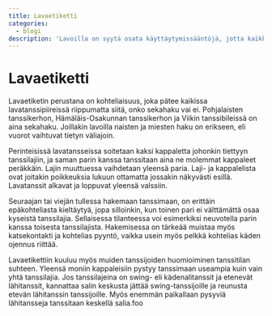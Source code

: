 ```yaml
---
title: Lavaetiketti
categories:
  - blogi
description: 'Lavoilla on syytä osata käyttäytymissääntöjä, jotta kaikki voivat viihtyä.'
---
```

# Lavaetiketti

Lavaetiketin perustana on kohteliaisuus, joka pätee kaikissa lavatanssipiireissä riippumatta siitä, onko sekahaku vai ei. Pohjalaisten tanssikerhon, Hämäläis-Osakunnan tanssikerhon ja Viikin tanssibileissä on aina sekahaku. Joillakin lavoilla naisten ja miesten haku on erikseen, eli vuorot vaihtuvat tietyn väliajoin. 

Perinteisissä lavatansseissa soitetaan kaksi kappaletta johonkin tiettyyn tanssilajiin, ja saman parin kanssa tanssitaan aina ne molemmat kappaleet peräkkäin. Lajin muuttuessa vaihdetaan yleensä paria. Laji- ja kappalelista ovat joitakin poikkeuksia lukuun ottamatta jossakin näkyvästi esillä. Lavatanssit alkavat ja loppuvat yleensä valssiin.

Seuraajan tai viejän tullessa hakemaan tanssimaan, on erittäin epäkohteliasta kieltäytyä, jopa silloinkin, kun toinen pari ei välttämättä osaa kyseistä tanssilajia. Sellaisessa tilanteessa voi esimerkiksi neuvotella parin kanssa toisesta tanssilajista. Hakemisessa on tärkeää muistaa myös katsekontakti ja kohtelias pyyntö, vaikka usein myös pelkkä kohtelias käden ojennus riittää.

Lavaetikettiin kuuluu myös muiden tanssijoiden huomioiminen tanssitilan suhteen. Yleensä moniin kappaleisiin pystyy tanssimaan useampia kuin vain yhtä tanssilajia. Jos tanssilajeina on swing- eli kädenalitanssit ja etenevät lähitanssit, kannattaa salin keskusta jättää swing-tanssijoille ja reunusta etevän lähitanssin tanssijoille. Myös enemmän paikallaan pysyviä lähitansseja tanssitaan keskellä salia.foo
